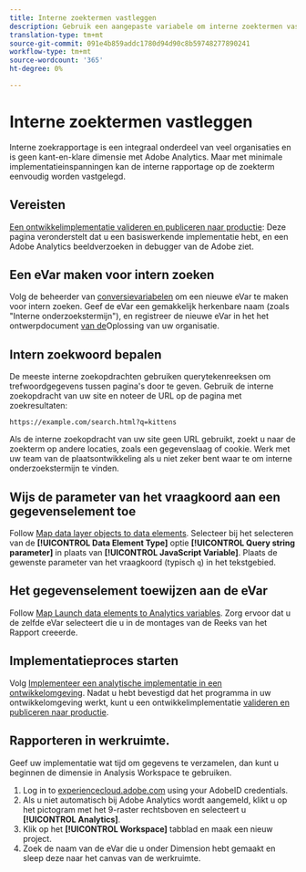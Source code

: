 ```yaml
---
title: Interne zoektermen vastleggen
description: Gebruik een aangepaste variabele om interne zoektermen vast te leggen.
translation-type: tm+mt
source-git-commit: 091e4b859addc1780d94d90c8b59748277890241
workflow-type: tm+mt
source-wordcount: '365'
ht-degree: 0%

---
```



# Interne zoektermen vastleggen

Interne zoekrapportage is een integraal onderdeel van veel organisaties en is geen kant-en-klare dimensie met Adobe Analytics. Maar met minimale implementatieinspanningen kan de interne rapportage op de zoekterm eenvoudig worden vastgelegd.

## Vereisten

[Een ontwikkelimplementatie valideren en publiceren naar productie](../launch/validate-publish-prod.md): Deze pagina veronderstelt dat u een basiswerkende implementatie hebt, en een Adobe Analytics beeldverzoeken in debugger van de Adobe ziet.

## Een eVar maken voor intern zoeken

Volg de beheerder van [conversievariabelen](/help/admin/admin/conversion-var-admin/conversion-var-admin.md) om een nieuwe eVar te maken voor intern zoeken. Geef de eVar een gemakkelijk herkenbare naam (zoals &quot;Interne onderzoekstermijn&quot;), en registreer de nieuwe eVar in het het ontwerpdocument [van de](../prepare/solution-design.md)Oplossing van uw organisatie.

## Intern zoekwoord bepalen

De meeste interne zoekopdrachten gebruiken querytekenreeksen om trefwoordgegevens tussen pagina&#39;s door te geven. Gebruik de interne zoekopdracht van uw site en noteer de URL op de pagina met zoekresultaten:

`https://example.com/search.html?q=kittens`

Als de interne zoekopdracht van uw site geen URL gebruikt, zoekt u naar de zoekterm op andere locaties, zoals een gegevenslaag of cookie. Werk met uw team van de plaatsontwikkeling als u niet zeker bent waar te om interne onderzoekstermijn te vinden.

## Wijs de parameter van het vraagkoord aan een gegevenselement toe

Follow [Map data layer objects to data elements](../launch/layer-to-elements.md). Selecteer bij het selecteren van de **[!UICONTROL Data Element Type]** optie **[!UICONTROL Query string parameter]** in plaats van **[!UICONTROL JavaScript Variable]**. Plaats de gewenste parameter van het vraagkoord (typisch `q`) in het tekstgebied.

## Het gegevenselement toewijzen aan de eVar

Follow [Map Launch data elements to Analytics variables](../launch/elements-to-variable.md). Zorg ervoor dat u de zelfde eVar selecteert die u in de montages van de Reeks van het Rapport creeerde.

## Implementatieproces starten

Volg [Implementeer een analytische implementatie in een ontwikkelomgeving](../launch/deploy-dev.md). Nadat u hebt bevestigd dat het programma in uw ontwikkelomgeving werkt, kunt u een ontwikkelimplementatie [valideren en publiceren naar productie](../launch/validate-publish-prod.md).

## Rapporteren in werkruimte.

Geef uw implementatie wat tijd om gegevens te verzamelen, dan kunt u beginnen de dimensie in Analysis Workspace te gebruiken.

1. Log in to [experiencecloud.adobe.com](https://experiencecloud.adobe.com) using your AdobeID credentials.
2. Als u niet automatisch bij Adobe Analytics wordt aangemeld, klikt u op het pictogram met het 9-raster rechtsboven en selecteert u **[!UICONTROL Analytics]**.
3. Klik op het **[!UICONTROL Workspace]** tabblad en maak een nieuw project.
4. Zoek de naam van de eVar die u onder Dimension hebt gemaakt en sleep deze naar het canvas van de werkruimte.
